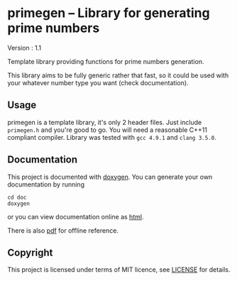 primegen – Library for generating prime numbers
===============================================

Version
:   1.1

Template library providing functions for prime numbers generation.

This library aims to be fully generic rather that fast, so it could be used
with your whatever number type you want (check documentation).

Usage
-----

primegen is a template library, it's only 2 header files. Just include
`primegen.h` and you're good to go. You will need a reasonable C++11 compliant
compiler. Library was tested with `gcc 4.9.1` and `clang 3.5.0`.

Documentation
-------------

This project is documented with [doxygen](http://github.com/doxygen/doxygen).
You can generate your own documentation by running

	cd doc
	doxygen

or you can view documentation online as [html](http://hrnr.github.io/primegen).

There is also [pdf](http://hrnr.github.io/primegen/doc/latex/refman.pdf) for
offline reference.

Copyright
---------

This project is licensed under terms of MIT licence, see [LICENSE](LICENSE)
for details.
